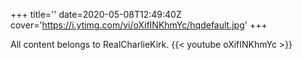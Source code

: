 +++
title=''
date=2020-05-08T12:49:40Z
cover='https://i.ytimg.com/vi/oXifINKhmYc/hqdefault.jpg'
+++

All content belongs to RealCharlieKirk.
{{< youtube oXifINKhmYc >}}

